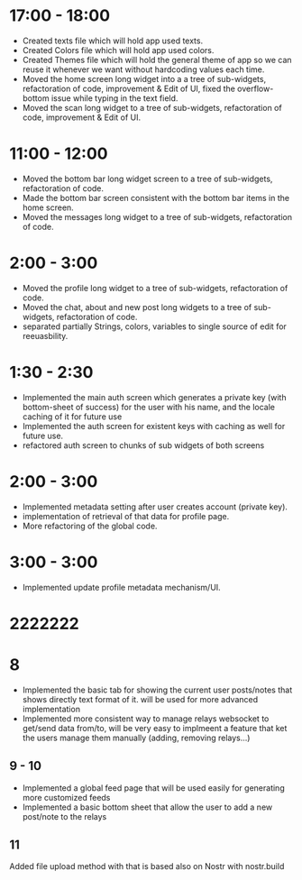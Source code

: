 # 17:00 - 18:00

- Created texts file which will hold app used texts.
- Created Colors file which will hold app used colors.
- Created Themes file which will hold the general theme of app so we can reuse it whenever we want without hardcoding values each time.
- Moved the home screen long widget into a a tree of sub-widgets, refactoration of code, improvement & Edit of UI, fixed the overflow-bottom issue while typing in the text field.
- Moved the scan long widget to a tree of sub-widgets, refactoration of code, improvement & Edit of UI.

# 11:00 - 12:00

- Moved the bottom bar long widget screen to a tree of sub-widgets, refactoration of code.
- Made the bottom bar screen consistent with the bottom bar items in the home screen.
- Moved the messages long widget to a tree of sub-widgets, refactoration of code.

# 2:00 - 3:00

- Moved the profile long widget to a tree of sub-widgets, refactoration of code.
- Moved the chat, about and new post long widgets to a tree of sub-widgets, refactoration of code.
- separated partially Strings, colors, variables to single source of edit for reeuasbility.

# 1:30 - 2:30

- Implemented the main auth screen which generates a private key (with bottom-sheet of success) for the user with his name, and the locale caching of it for future use
- Implemented the auth screen for existent keys with caching as well for future use.
- refactored auth screen to chunks of sub widgets of both screens

# 2:00 - 3:00

- Implemented metadata setting after user creates account (private key).
- implementation of retrieval of that data for profile page.
- More refactoring of the global code.

# 3:00 - 3:00

- Implemented update profile metadata mechanism/UI.

# 2222222

# 8

- Implemented the basic tab for showing the current user posts/notes that shows directly text format of it. will be used for more advanced implementation
- Implemented more consistent way to manage relays websocket to get/send data from/to, will be very easy to implmeent a feature that ket the users manage them manually (adding, removing relays...)

## 9 - 10

- Implemented a global feed page that will be used easily for generating more customized feeds
- Implemented a basic bottom sheet that allow the user to add a new post/note to the relays

## 11

Added file upload method with that is based also on Nostr with nostr.build
